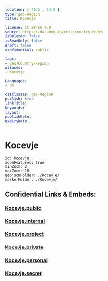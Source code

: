 ```yaml
---
location: [ 45.6 , 14.9 ] 
type: geo-Region
title: Kocevje

license: CC BY-SA 4.0
source: https://datahub.io/core/country-codes
isDeleted: false
isReadOnly: false
draft: false
confidential: public

tags:
- geo/Country/Region
aliases:
- Kocevje

Languages:
- de

cssclasses: geo-Region
publish: true
linkTitle: 
keywords: 
layout: 
publishDate: 
expiryDate: 
---
```


# Kocevje

```leaflet
id: Kocevje
zoomFeatures: true 
minZoom: 2 
maxZoom: 18
geojsonFolder: ./Kocevje/
markerFolder: ./Kocevje/
```


## Confidential Links & Embeds: 

### [Kocevje.public](/_public/\Earth\Continent\Europe\Europe~Central\Slovenia\Regions~Slovenia\Jugovzhodna_Slovenija\counties~Jugovzhodna_SlovenijaKocevje.public.md) 

### [Kocevje.internal](/_internal/\Earth\Continent\Europe\Europe~Central\Slovenia\Regions~Slovenia\Jugovzhodna_Slovenija\counties~Jugovzhodna_SlovenijaKocevje.internal.md) 

### [Kocevje.protect](/_protect/\Earth\Continent\Europe\Europe~Central\Slovenia\Regions~Slovenia\Jugovzhodna_Slovenija\counties~Jugovzhodna_SlovenijaKocevje.protect.md) 

### [Kocevje.private](/_private/\Earth\Continent\Europe\Europe~Central\Slovenia\Regions~Slovenia\Jugovzhodna_Slovenija\counties~Jugovzhodna_SlovenijaKocevje.private.md) 

### [Kocevje.personal](/_personal/\Earth\Continent\Europe\Europe~Central\Slovenia\Regions~Slovenia\Jugovzhodna_Slovenija\counties~Jugovzhodna_SlovenijaKocevje.personal.md) 

### [Kocevje.secret](/_secret/\Earth\Continent\Europe\Europe~Central\Slovenia\Regions~Slovenia\Jugovzhodna_Slovenija\counties~Jugovzhodna_SlovenijaKocevje.secret.md)


